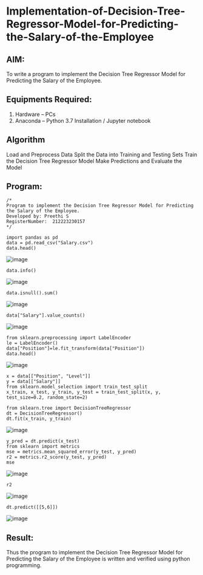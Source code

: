 # Implementation-of-Decision-Tree-Regressor-Model-for-Predicting-the-Salary-of-the-Employee

## AIM:
To write a program to implement the Decision Tree Regressor Model for Predicting the Salary of the Employee.

## Equipments Required:
1. Hardware – PCs
2. Anaconda – Python 3.7 Installation / Jupyter notebook

## Algorithm

Load and Preprocess Data
Split the Data into Training and Testing Sets
Train the Decision Tree Regressor Model
Make Predictions and Evaluate the Model
## Program:
```
/*
Program to implement the Decision Tree Regressor Model for Predicting the Salary of the Employee.
Developed by: Preethi S
RegisterNumber:  212223230157
*/
```
```
import pandas as pd
data = pd.read_csv("Salary.csv")
data.head()
```
![image](https://github.com/user-attachments/assets/849077c7-902c-4a55-b96f-997009832524)

```
data.info()
```
![image](https://github.com/user-attachments/assets/945bb676-0cee-4fbc-a6db-c531a3475fe6)
```
data.isnull().sum()
```
![image](https://github.com/user-attachments/assets/9f583114-b9dd-4fc0-a52c-6f6c7b29f654)
```
data["Salary"].value_counts()
```
![image](https://github.com/user-attachments/assets/87225a26-bd3f-4096-92de-2ae43b01269a)

```
from sklearn.preprocessing import LabelEncoder 
le = LabelEncoder()
data["Position"]=le.fit_transform(data["Position"])
data.head()
```
![image](https://github.com/user-attachments/assets/7e042c0b-1b69-431e-93f4-f22f73d3ebba)
```
x = data[["Position", "Level"]]
y = data[["Salary"]]
from sklearn.model_selection import train_test_split
x_train, x_test, y_train, y_test = train_test_split(x, y, test_size=0.2, random_state=2)

from sklearn.tree import DecisionTreeRegressor
dt = DecisionTreeRegressor()
dt.fit(x_train, y_train)
```
![image](https://github.com/user-attachments/assets/eb01b780-7741-4277-b31a-c6ab8e922565)

```
y_pred = dt.predict(x_test)
from sklearn import metrics
mse = metrics.mean_squared_error(y_test, y_pred)
r2 = metrics.r2_score(y_test, y_pred)
mse
```
![image](https://github.com/user-attachments/assets/465d195c-ae13-4145-b086-48d6bcb9f61b)
```
r2
```
![image](https://github.com/user-attachments/assets/370dac86-f79a-446b-bd74-0429783b0000)
```
dt.predict([[5,6]])
```
![image](https://github.com/user-attachments/assets/41620331-1b4a-4943-9847-6e5c6a1c56d8)


## Result:
Thus the program to implement the Decision Tree Regressor Model for Predicting the Salary of the Employee is written and verified using python programming.
